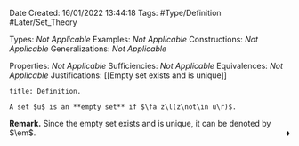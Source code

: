 <div class="topSpace"></div>

Date Created: 16/01/2022 13:44:18
Tags: #Type/Definition #Later/Set_Theory

Types: _Not Applicable_
Examples: _Not Applicable_ 
Constructions: _Not Applicable_
Generalizations: _Not Applicable_

Properties: _Not Applicable_
Sufficiencies: _Not Applicable_
Equivalences: _Not Applicable_
Justifications: [[Empty set exists and is unique]]

``` ad-Definition
title: Definition.

A set $u$ is an **empty set** if $\fa z\l(z\not\in u\r)$.

```

<b>Remark.</b> Since the empty set exists and is unique, it can be denoted by $\em$.<span style="float:right;">$\blacklozenge$</span>
